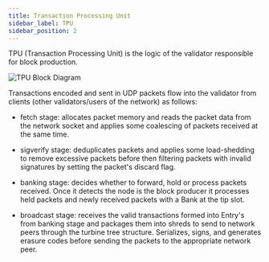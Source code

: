 ```yaml
---
title: Transaction Processing Unit
sidebar_label: TPU
sidebar_position: 2
---
```


TPU (Transaction Processing Unit) is the logic of the validator
responsible for block production.

![TPU Block Diagram](/img/tpu.svg)

Transactions encoded and sent in UDP packets flow into the validator
from clients (other validators/users of the network) as follows:

* fetch stage: allocates packet memory and reads the packet data from
the network socket and applies some coalescing of packets received at
the same time.

* sigverify stage: deduplicates packets and applies some load-shedding
to remove excessive packets before then filtering packets with invalid
signatures by setting the packet's discard flag.

* banking stage: decides whether to forward, hold or process packets
received. Once it detects the node is the block producer it processes
held packets and newly received packets with a Bank at the tip slot.

* broadcast stage: receives the valid transactions formed into Entry's from
banking stage and packages them into shreds to send to network peers through
the turbine tree structure. Serializes, signs, and generates erasure codes
before sending the packets to the appropriate network peer.
